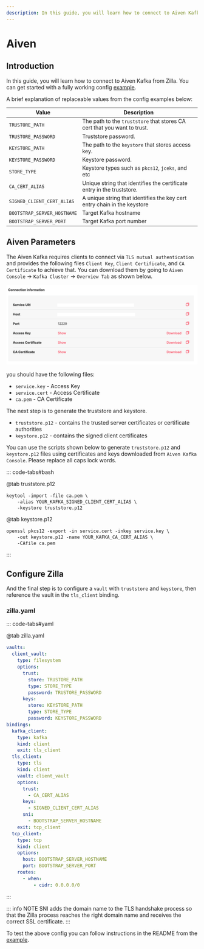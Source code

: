 ```yaml
---
description: In this guide, you will learn how to connect to Aiven Kafka from Zilla.
---
```

# Aiven

## Introduction

In this guide, you will learn how to connect to Aiven Kafka from Zilla. You can get started with a fully working config [example](https://github.com/aklivity/zilla-examples/blob/main/http.kafka.cache/).

A brief explanation of replaceable values from the config examples below:

| Value                       | Description                                                              |
| --------------------------- | ------------------------------------------------------------------------ |
| `TRUSTORE_PATH`             | The path to the `truststore` that stores CA cert that you want to trust. |
| `TRUSTORE_PASSWORD`         | Truststore password.                                                     |
| `KEYSTORE_PATH`             | The path to the `keystore` that stores access key.                       |
| `KEYSTORE_PASSWORD`         | Keystore password.                                                       |
| `STORE_TYPE`                | Keystore types such as `pkcs12`, `jceks`, and etc                        |
| `CA_CERT_ALIAS`             | Unique string that identifies the certificate entry in the truststore.   |
| `SIGNED_CLIENT_CERT_ALIAS`  | A unique string that identifies the key cert entry chain in the keystore |
| `BOOTSTRAP_SERVER_HOSTNAME` | Target Kafka hostname                                                    |
| `BOOTSTRAP_SERVER_PORT`     | Target Kafka port number                                                 |

## Aiven Parameters

The Aiven Kafka requires clients to connect via `TLS mutual authentication` and provides the following files `Client Key`, `Client Certificate`, and `CA Certificate` to achieve that. You can download them by going to `Aiven Console` -> `Kafka Cluster` -> `Overview Tab` as shown below.

![Connection Info](./aivien-connection-information.png)

you should have the following files:

* `service.key` - Access Key
* `service.cert` - Access Certificate
* `ca.pem` - CA Certificate

The next step is to generate the truststore and keystore.

* `truststore.p12` - contains the trusted server certificates or certificate authorities
* `keystore.p12` - contains the signed client certificates

You can use the scripts shown below to generate `truststore.p12` and `keystore.p12` files using certificates and keys downloaded from `Aiven Kafka Console`. Please replace all caps lock words.

::: code-tabs#bash

@tab truststore.p12

```bash:no-line-numbers
keytool -import -file ca.pem \
    -alias YOUR_KAFKA_SIGNED_CLIENT_CERT_ALIAS \
    -keystore truststore.p12
```

@tab keystore.p12

```bash:no-line-numbers
openssl pkcs12 -export -in service.cert -inkey service.key \
    -out keystore.p12 -name YOUR_KAFKA_CA_CERT_ALIAS \
    -CAfile ca.pem
```

:::

## Configure Zilla

And the final step is to configure a `vault` with `truststore` and `keystore`, then reference the vault in the `tls_client` binding.

### zilla.yaml

::: code-tabs#yaml

@tab zilla.yaml

```yaml
vaults:
  client_vault:
    type: filesystem
    options:
      trust:
        store: TRUSTORE_PATH
        type: STORE_TYPE
        password: TRUSTORE_PASSWORD
      keys:
        store: KEYSTORE_PATH
        type: STORE_TYPE
        password: KEYSTORE_PASSWORD
bindings:
  kafka_client:
    type: kafka
    kind: client
    exit: tls_client
  tls_client:
    type: tls
    kind: client
    vault: client_vault
    options:
      trust:
        - CA_CERT_ALIAS
      keys:
        - SIGNED_CLIENT_CERT_ALIAS
      sni:
        - BOOTSTRAP_SERVER_HOSTNAME
    exit: tcp_client
  tcp_client:
    type: tcp
    kind: client
    options:
      host: BOOTSTRAP_SERVER_HOSTNAME
      port: BOOTSTRAP_SERVER_PORT
    routes:
      - when:
          - cidr: 0.0.0.0/0

```

:::

::: info NOTE
SNI adds the domain name to the TLS handshake process so that the Zilla process reaches the right domain name and receives the correct SSL certificate.
:::

To test the above config you can follow instructions in the README from the [example](https://github.com/aklivity/zilla-examples/blob/main/http.kafka.cache/).
